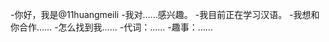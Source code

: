 -你好，我是@11huangmeili
-我对……感兴趣。
-我目前正在学习汉语。
-我想和你合作……
-怎么找到我……
-代词：……
-趣事：……

<!---
Larssskdd/Larssskdd是一个特殊的存储库，因为它的'README. MDD（这个文件）出现在您的GitHub配置文件中。
您可以单击预览链接查看更改。
--->
